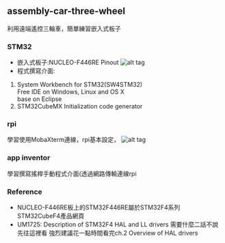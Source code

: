 ## assembly-car-three-wheel
利用遠端遙控三輪車，簡單練習嵌入式板子
### STM32
* 嵌入式板子:NUCLEO-F446RE Pinout
![alt tag](https://i.imgur.com/9fsKBj6.png)
* 程式撰寫介面:
1. System Workbench for STM32(SW4STM32)\
Free IDE on Windows, Linux and OS X\
base on Eclipse
2. STM32CubeMX
Initialization code generator

### rpi
學習使用MobaXterm連線，rpi基本設定，
![alt tag](https://i.imgur.com/3HhaTu3.png)
### app inventor
學習撰寫搖桿手動程式介面(透過網路傳輸連線rpi
### Reference
* NUCLEO-F446RE板上的STM32F446RE屬於STM32F4系列\
STM32CubeF4產品網頁
* UM1725: Description of STM32F4 HAL and LL drivers
需要什麼二話不說先往這裡看
強烈建議花一點時間看完ch.2 Overview of HAL drivers


